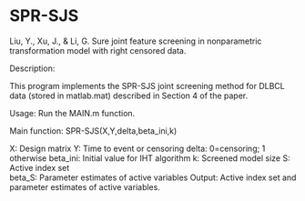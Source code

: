 # SPR-SJS

Liu, Y., Xu, J., & Li, G. Sure joint feature screening in nonparametric transformation model with right censored data.

Description:

This program implements the SPR-SJS joint screening method for DLBCL data (stored in matlab.mat) described in Section 4 of the paper.

Usage: Run the MAIN.m function.

Main function: SPR-SJS(X,Y,delta,beta_ini,k)

X: Design matrix
Y: Time to event or censoring
delta: 0=censoring; 1 otherwise
beta_ini: Initial value for IHT algorithm
k: Screened model size
S: Active index set  
beta_S: Parameter estimates of active variables
Output: Active index set and parameter estimates of active variables.
